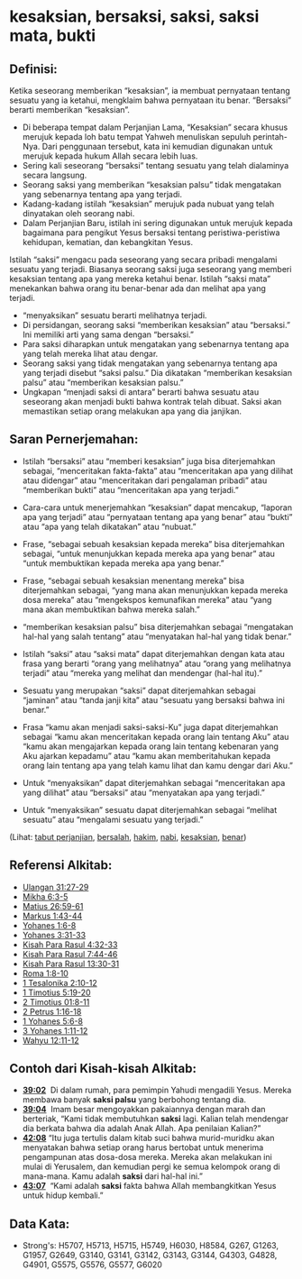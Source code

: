 # kesaksian, bersaksi, saksi, saksi mata, bukti

## Definisi:

Ketika seseorang memberikan “kesaksian”, ia membuat pernyataan tentang sesuatu yang ia ketahui, mengklaim bahwa pernyataan itu benar. “Bersaksi” berarti memberikan “kesaksian”.

*   Di beberapa tempat dalam Perjanjian Lama, “Kesaksian” secara khusus merujuk kepada loh batu tempat Yahweh menuliskan sepuluh perintah-Nya. Dari penggunaan tersebut, kata ini kemudian digunakan untuk merujuk kepada hukum Allah secara lebih luas.
*   Sering kali seseorang “bersaksi” tentang sesuatu yang telah dialaminya secara langsung.
*   Seorang saksi yang memberikan “kesaksian palsu” tidak mengatakan yang sebenarnya tentang apa yang terjadi.
*   Kadang-kadang istilah “kesaksian” merujuk pada nubuat yang telah dinyatakan oleh seorang nabi.
*   Dalam Perjanjian Baru, istilah ini sering digunakan untuk merujuk kepada bagaimana para pengikut Yesus bersaksi tentang peristiwa-peristiwa kehidupan, kematian, dan kebangkitan Yesus.

Istilah “saksi” mengacu pada seseorang yang secara pribadi mengalami sesuatu yang terjadi. Biasanya seorang saksi juga seseorang yang memberi kesaksian tentang apa yang mereka ketahui benar. Istilah “saksi mata” menekankan bahwa orang itu benar-benar ada dan melihat apa yang terjadi.

*   “menyaksikan” sesuatu berarti melihatnya terjadi.
*   Di persidangan, seorang saksi “memberikan kesaksian” atau “bersaksi.” Ini memiliki arti yang sama dengan “bersaksi.”
*   Para saksi diharapkan untuk mengatakan yang sebenarnya tentang apa yang telah mereka lihat atau dengar.
*   Seorang saksi yang tidak mengatakan yang sebenarnya tentang apa yang terjadi disebut “saksi palsu.” Dia dikatakan “memberikan kesaksian palsu” atau “memberikan kesaksian palsu.”
*   Ungkapan “menjadi saksi di antara” berarti bahwa sesuatu atau seseorang akan menjadi bukti bahwa kontrak telah dibuat. Saksi akan memastikan setiap orang melakukan apa yang dia janjikan.

## Saran Pernerjemahan:

*   Istilah “bersaksi” atau “memberi kesaksian” juga bisa diterjemahkan sebagai, “menceritakan fakta-fakta” atau “menceritakan apa yang dilihat atau didengar” atau “menceritakan dari pengalaman pribadi” atau “memberikan bukti” atau “menceritakan apa yang terjadi.”
    
*   Cara-cara untuk menerjemahkan “kesaksian” dapat mencakup, “laporan apa yang terjadi” atau “pernyataan tentang apa yang benar” atau “bukti” atau “apa yang telah dikatakan” atau “nubuat.”
    
*   Frase, “sebagai sebuah kesaksian kepada mereka” bisa diterjemahkan sebagai, “untuk menunjukkan kepada mereka apa yang benar” atau “untuk membuktikan kepada mereka apa yang benar.”
    
*   Frase, “sebagai sebuah kesaksian menentang mereka” bisa diterjemahkan sebagai, “yang mana akan menunjukkan kepada mereka dosa mereka” atau “mengekspos kemunafikan mereka” atau “yang mana akan membuktikan bahwa mereka salah.”
    
*   “memberikan kesaksian palsu” bisa diterjemahkan sebagai “mengatakan hal-hal yang salah tentang” atau “menyatakan hal-hal yang tidak benar.”
    
*   Istilah “saksi” atau “saksi mata” dapat diterjemahkan dengan kata atau frasa yang berarti “orang yang melihatnya” atau “orang yang melihatnya terjadi” atau “mereka yang melihat dan mendengar (hal-hal itu).”
    
*   Sesuatu yang merupakan “saksi” dapat diterjemahkan sebagai “jaminan” atau “tanda janji kita” atau “sesuatu yang bersaksi bahwa ini benar.”
    
*   Frasa “kamu akan menjadi saksi-saksi-Ku” juga dapat diterjemahkan sebagai “kamu akan menceritakan kepada orang lain tentang Aku” atau “kamu akan mengajarkan kepada orang lain tentang kebenaran yang Aku ajarkan kepadamu” atau “kamu akan memberitahukan kepada orang lain tentang apa yang telah kamu lihat dan kamu dengar dari Aku.”
    
*   Untuk “menyaksikan” dapat diterjemahkan sebagai “menceritakan apa yang dilihat” atau “bersaksi” atau “menyatakan apa yang terjadi.”
    
*   Untuk “menyaksikan” sesuatu dapat diterjemahkan sebagai “melihat sesuatu” atau “mengalami sesuatu yang terjadi.”
    

(Lihat: [tabut perjanjian](../kt/arkofthecovenant.md), [bersalah](../kt/guilt.md), [hakim](../kt/judge.md), [nabi](../kt/prophet.md), [kesaksian](../kt/kesaksian.md), [benar](../kt/true.md))

## Referensi Alkitab:

*   [Ulangan 31:27-29](rc://en/tn/help/deu/31/27)
*   [Mikha 6:3-5](rc://en/tn/help/mic/06/03)
*   [Matius 26:59-61](rc://en/tn/help/mat/26/59)
*   [Markus 1:43-44](rc://en/tn/help/mrk/01/43)
*   [Yohanes 1:6-8](rc://en/tn/help/jhn/01/06)
*   [Yohanes 3:31-33](rc://en/tn/help/jhn/03/31)
*   [Kisah Para Rasul 4:32-33](rc://en/tn/help/act/04/32)
*   [Kisah Para Rasul 7:44-46](rc://en/tn/help/act/07/44)
*   [Kisah Para Rasul 13:30-31](rc://en/tn/help/act/13/30)
*   [Roma 1:8-10](rc://en/tn/help/rom/01/08)
*   [1 Tesalonika 2:10-12](rc://en/tn/help/1th/02/10)
*   [1 Timotius 5:19-20](rc://en/tn/help/1ti/05/19)
*   [2 Timotius 01:8-11](rc://en/tn/help/2ti/01/08)
*   [2 Petrus 1:16-18](rc://en/tn/help/2pe/01/16)
*   [1 Yohanes 5:6-8](rc://en/tn/help/1jn/05/06)
*   [3 Yohanes 1:11-12](rc://en/tn/help/3jn/01/11)
*   [Wahyu 12:11-12](rc://en/tn/help/rev/12/11)

## Contoh dari Kisah-kisah Alkitab:

*   **[39:02](rc://en/tn/help/obs/39/02)**  Di dalam rumah, para pemimpin Yahudi mengadili Yesus. Mereka membawa banyak **saksi palsu** yang berbohong tentang dia.
*   **[39:04](rc://en/tn/help/obs/39/04)**  Imam besar mengoyakkan pakaiannya dengan marah dan berteriak, “Kami tidak membutuhkan **saksi** lagi. Kalian telah mendengar dia berkata bahwa dia adalah Anak Allah. Apa penilaian Kalian?”
*   **[42:08](rc://en/tn/help/obs/42/08)** “Itu juga tertulis dalam kitab suci bahwa murid-muridku akan menyatakan bahwa setiap orang harus bertobat untuk menerima pengampunan atas dosa-dosa mereka. Mereka akan melakukan ini mulai di Yerusalem, dan kemudian pergi ke semua kelompok orang di mana-mana. Kamu adalah **saksi** dari hal-hal ini.”
*   **[43:07](rc://en/tn/help/obs/43/07)**  “Kami adalah **saksi** fakta bahwa Allah membangkitkan Yesus untuk hidup kembali.”

## Data Kata:

*   Strong's: H5707, H5713, H5715, H5749, H6030, H8584, G267, G1263, G1957, G2649, G3140, G3141, G3142, G3143, G3144, G4303, G4828, G4901, G5575, G5576, G5577, G6020